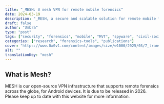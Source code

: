```yaml
---
title: "_MESH: A mesh VPN for remote mobile forensics"
date: 2024-03-19
description: "_MESH, a secure and scalable solution for remote mobile forensic analysis that empowers civil society researchers to investigate spyware and malicious implants."
draft: false
author: "Umbra"
type: "post"
tags: ["security", "forensics", "mobile", "MVT", "spyware", "civil-society"]
categories: ["research", "forensics-tools", "publications"]
cover: "https://www.0x0v1.com/content/images/size/w1000/2025/03/7_transparent.png"
alt: ""
translationKey: "mesh"
---
```


## What is Mesh?

MESH is our open-source VPN infrastructure that supports remote forensics across the globe, for Android devices. 
It is due to be released in 2026. 
Please keep up to date with this website for more information. 

